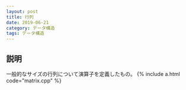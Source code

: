 ```yaml
---
layout: post
title: 行列
date: 2019-06-21
category: データ構造
tags: データ構造
---
```


## 説明
一般的なサイズの行列について演算子を定義したもの。
{% include a.html code="matrix.cpp" %}